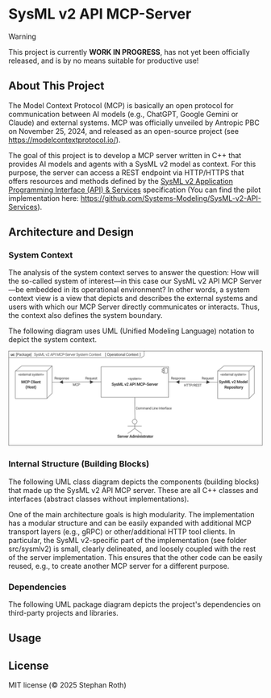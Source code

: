 # SysML v2 API MCP-Server

> [!WARNING]
> This project is currently **WORK IN PROGRESS**, has not yet been officially released, and is by no means suitable for productive use!

## About This Project

The Model Context Protocol (MCP) is basically an open protocol for communication between AI models (e.g., ChatGPT, Google Gemini or Claude) and external systems. MCP was officially unveiled by Antropic PBC on November 25, 2024, and released as an open-source project (see https://modelcontextprotocol.io/).

The goal of this project is to develop a MCP server written in C++ that provides AI models and agents with a SysML v2 model as context. For this purpose, the server can access a REST endpoint via HTTP/HTTPS that offers resources and methods defined by the [SysML v2 Application Programming Interface (API) & Services](https://www.omg.org/spec/SystemsModelingAPI) specification (You can find the pilot implementation here: https://github.com/Systems-Modeling/SysML-v2-API-Services).

## Architecture and Design

### System Context

The analysis of the system context serves to answer the question: How will the so-called system of interest—in this case our SysML v2 API MCP Server—be embedded in its operational environment? In other words, a system context view is a view that depicts and describes the external systems and users with which our MCP Server directly communicates or interacts. Thus, the context also defines the system boundary.

The following diagram uses UML (Unified Modeling Language) notation to depict the system context.

![The System Context Diagram depicting our system with its external actors (users and external systems)](docs/images/sysml-v2-api-mcp-server-system-context-diagram.svg)

### Internal Structure (Building Blocks)

The following UML class diagram depicts the components (building blocks) that made up the SysML v2 API MCP server. These are all C++ classes and interfaces (abstract classes without implementations).

One of the main architecture goals is high modularity. The implementation has a modular structure and can be easily expanded with additional MCP transport layers (e.g., gRPC) or other/additional HTTP tool clients. In particular, the SysML v2-specific part of the implementation (see folder src/sysmlv2) is small, clearly delineated, and loosely coupled with the rest of the server implementation. This ensures that the other code can be easily reused, e.g., to create another MCP server for a different purpose.

### Dependencies

The following UML package diagram depicts the project's dependencies on third-party projects and libraries.

## Usage


## License

MIT license (© 2025 Stephan Roth)